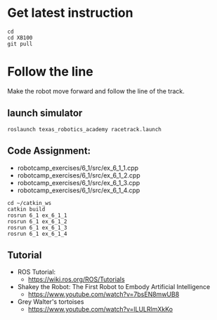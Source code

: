 # Get latest instruction 
```
cd
cd XB100
git pull
```

# Follow the line 
Make the robot move forward and follow the line of the track.


## launch simulator 
```
roslaunch texas_robotics_academy racetrack.launch
```

## Code Assignment: 
* robotcamp_exercises/6_1/src/ex_6_1_1.cpp
* robotcamp_exercises/6_1/src/ex_6_1_2.cpp
* robotcamp_exercises/6_1/src/ex_6_1_3.cpp
* robotcamp_exercises/6_1/src/ex_6_1_4.cpp
```
cd ~/catkin_ws
catkin build
rosrun 6_1 ex_6_1_1
rosrun 6_1 ex_6_1_2
rosrun 6_1 ex_6_1_3
rosrun 6_1 ex_6_1_4
```

## Tutorial 
* ROS Tutorial:
  * https://wiki.ros.org/ROS/Tutorials
* Shakey the Robot: The First Robot to Embody Artificial Intelligence
  * https://www.youtube.com/watch?v=7bsEN8mwUB8
* Grey Walter's tortoises
  * https://www.youtube.com/watch?v=lLULRlmXkKo
